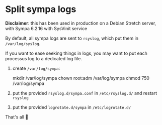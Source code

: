 # Split sympa logs

**Disclaimer**: this has been used in production on a Debian Stretch server, with Sympa 6.2.16 with SysVinit service

By default, all sympa logs are sent to `rsyslog`, which put them in `/var/log/syslog`.

If you want to ease seeking things in logs, you may want to put each processus log to a dedicated log file.

1. create `/var/log/sympa`:

    mkdir /var/log/sympa
    chown root:adm /var/log/sympa
    chmod 750 /var/log/sympa

2. put the provided `rsyslog.d/sympa.conf` in `/etc/rsyslog.d/` and restart `rsyslog`
3. put the provided `logrotate.d/sympa` in `/etc/logrotate.d/`

That's all 🙂
